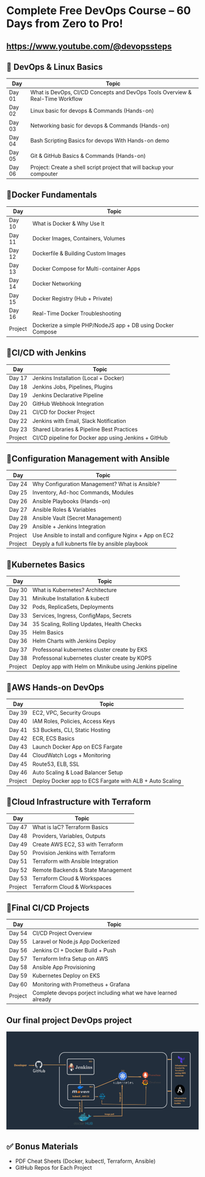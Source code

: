 # Complete Free DevOps Course – 60 Days from Zero to Pro!
## https://www.youtube.com/@devopssteps
## 🔹 DevOps & Linux Basics
| Day        | Topic                                                                             |
| ---------- | --------------------------------------------------------------------------------- |
| Day 01     | What is DevOps, CI/CD Concepts and DevOps Tools Overview & Real-Time Workflow                                                    |
| Day 02     | Linux basic for devops & Commands (Hands-on)                     |
| Day 03     | Networking basic for devops & Commands (Hands-on)                                                      |
| Day 04     | Bash Scripting Basics for devops With Hands-on demo                                                          |
| Day 05     | Git & GitHub Basics & Commands (Hands-on)                       |
| Day 06     | Project: Create a shell script project that will backup your compouter             |

## 🔹Docker Fundamentals
| Day        | Topic                                                                             |
| ---------- | --------------------------------------------------------------------------------- |
| Day 10     | What is Docker & Why Use It                                                 |
| Day 11     | Docker Images, Containers, Volumes       |
| Day 12     | Dockerfile & Building Custom Images                   |
| Day 13     | Docker Compose for Multi-container Apps           |
| Day 14     | Docker Networking                                               |
| Day 15     | Docker Registry (Hub + Private)                                                |
| Day 16     | Real-Time Docker Troubleshooting       |
| Project    | Dockerize a simple PHP/NodeJS app + DB using Docker Compose                     |


## 🔹CI/CD with Jenkins
| Day        | Topic                                                                             |
| ---------- | --------------------------------------------------------------------------------- |
| Day 17     | Jenkins Installation (Local + Docker)                                               |
| Day 18     | Jenkins Jobs, Pipelines, Plugins      |
| Day 19     | Jenkins Declarative Pipeline                   |
| Day 20     | GitHub Webhook Integration           |
| Day 21     | CI/CD for Docker Project                                          |
| Day 22     | Jenkins with Email, Slack Notification                                                |
| Day 23     | Shared Libraries & Pipeline Best Practices       |
| Project    | CI/CD pipeline for Docker app using Jenkins + GitHub                     |


## 🔹Configuration Management with Ansible
| Day        | Topic                                                                             |
| ---------- | --------------------------------------------------------------------------------- |
| Day 24     | Why Configuration Management? What is Ansible?                                               |
| Day 25     | Inventory, Ad-hoc Commands, Modules    |
| Day 26     | Ansible Playbooks (Hands-on)                |
| Day 27     | Ansible Roles & Variables         |
| Day 28     | Ansible Vault (Secret Management)                                      |
| Day 29     | Ansible + Jenkins Integration                                             |
| Project    | Use Ansible to install and configure Nginx + App on EC2      |
| Project    | Deyply a full kubnerts file by ansible playbook                    |


## 🔹Kubernetes Basics
| Day        | Topic                                                                             |
| ---------- | --------------------------------------------------------------------------------- |
| Day 30     | What is Kubernetes? Architecture                                             |
| Day 31     | Minikube Installation & kubectl      |
| Day 32     | Pods, ReplicaSets, Deployments                  |
| Day 33     | Services, Ingress, ConfigMaps, Secrets          |
| Day 34     | 35	Scaling, Rolling Updates, Health Checks                                          |
| Day 35     | Helm Basics                                                |
| Day 36     | Helm Charts with Jenkins Deploy      |
| Day 37     | Professonal kubernetes cluster create by EKS                                                  |
| Day 38     | Professonal kubernetes cluster create by KOPS     |
| Project    | Deploy app with Helm on Minikube using Jenkins pipeline                  |


## 🔹AWS Hands-on DevOps
| Day        | Topic                                                                             |
| ---------- | --------------------------------------------------------------------------------- |
| Day 39     | EC2, VPC, Security Groups                                             |
| Day 40     | IAM Roles, Policies, Access Keys     |
| Day 41     | S3 Buckets, CLI, Static Hosting                 |
| Day 42     | ECR, ECS Basics         |
| Day 43     | Launch Docker App on ECS Fargate                                         |
| Day 44     | CloudWatch Logs + Monitoring                                           |
| Day 45     | Route53, ELB, SSL      |
| Day 46     | Auto Scaling & Load Balancer Setup                                           |
| Project    | Deploy Docker app to ECS Fargate with ALB + Auto Scaling                 |


## 🔹Cloud Infrastructure with Terraform
| Day        | Topic                                                                             |
| ---------- | --------------------------------------------------------------------------------- |
| Day 47     | What is IaC? Terraform Basics                              |
| Day 48     | Providers, Variables, Outputs     |
| Day 49     | Create AWS EC2, S3 with Terraform                 |
| Day 50     | Provision Jenkins with Terraform     |
| Day 51     | Terraform with Ansible Integration                                        |
| Day 52     | Remote Backends & State Management                                       |
| Day 53     | Terraform Cloud & Workspaces
| Project    | Terraform Cloud & Workspaces                |


## 🔹Final CI/CD Projects
| Day        | Topic                                                                             |
| ---------- | --------------------------------------------------------------------------------- |
| Day 54     | CI/CD Project Overview                           |
| Day 55     | Laravel or Node.js App Dockerized     |
| Day 56     | Jenkins CI + Docker Build + Push                 |
| Day 57     | Terraform Infra Setup on AWS   |
| Day 58     | Ansible App Provisioning                                        |
| Day 59     | Kubernetes Deploy on EKS                                   |
| Day 60     | Monitoring with Prometheus + Grafana
| Project    | Complete devops porject including what we have learned already         |


## Our final project DevOps project
![Final-devops-project](https://github.com/devopssteps/complete-60-days-devops-course/blob/main/cicd-jenkins-maven-docker-kubernetes.png) 
## ✅ Bonus Materials
 - PDF Cheat Sheets (Docker, kubectl, Terraform, Ansible)
 - GitHub Repos for Each Project
 











